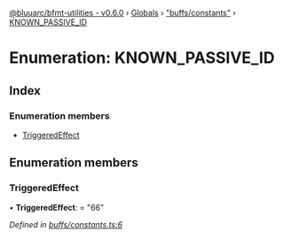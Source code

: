 [@bluuarc/bfmt-utilities - v0.6.0](../README.md) › [Globals](../globals.md) › ["buffs/constants"](../modules/_buffs_constants_.md) › [KNOWN_PASSIVE_ID](_buffs_constants_.known_passive_id.md)

# Enumeration: KNOWN_PASSIVE_ID

## Index

### Enumeration members

* [TriggeredEffect](_buffs_constants_.known_passive_id.md#triggeredeffect)

## Enumeration members

###  TriggeredEffect

• **TriggeredEffect**: = "66"

*Defined in [buffs/constants.ts:6](https://github.com/BluuArc/bfmt-utilities/blob/master/src/buffs/constants.ts#L6)*
